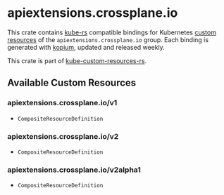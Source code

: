 <!--
SPDX-FileCopyrightText: The kube-custom-resources-rs Authors
SPDX-License-Identifier: 0BSD
 -->

# apiextensions.crossplane.io

This crate contains [kube-rs](https://kube.rs/) compatible bindings for Kubernetes [custom resources](https://kubernetes.io/docs/tasks/extend-kubernetes/custom-resources/custom-resource-definitions/) of the `apiextensions.crossplane.io` group. Each binding is generated with [kopium](https://github.com/kube-rs/kopium), updated and released weekly.

This crate is part of [kube-custom-resources-rs](https://github.com/metio/kube-custom-resources-rs).

## Available Custom Resources

### apiextensions.crossplane.io/v1
- `CompositeResourceDefinition`
### apiextensions.crossplane.io/v2
- `CompositeResourceDefinition`
### apiextensions.crossplane.io/v2alpha1
- `CompositeResourceDefinition`
